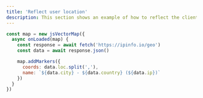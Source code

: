 ```yaml
---
title: 'Reflect user location'
description: This section shows an example of how to reflect the client location on the map using markers.
---
```


<ReflectUserLocation></ReflectUserLocation>

```js
const map = new jsVectorMap({
  async onLoaded(map) {
    const response = await fetch('https://ipinfo.io/geo')
    const data = await response.json()

    map.addMarkers({
      coords: data.loc.split(','),
      name: `${data.city} - ${data.country} (${data.ip})`
    })
  }
})
```